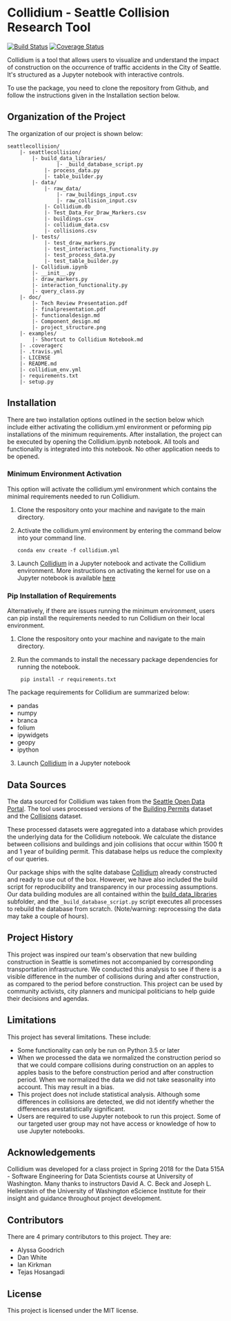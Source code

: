 # Collidium - Seattle Collision Research Tool
[![Build Status](https://travis-ci.org/tejasmhos/seattlecollision.svg?branch=master)](https://travis-ci.org/tejasmhos/seattlecollision.svg?branch=master)
[![Coverage Status](https://coveralls.io/repos/github/tejasmhos/seattlecollision/badge.svg?branch=master)](https://coveralls.io/github/tejasmhos/seattlecollision?branch=master) 

Collidium is a tool that allows users to visualize and understand the impact of construction on the occurrence of traffic accidents in the City of Seattle. It's structured as a Jupyter notebook with interactive controls. 

To use the package, you need to clone the repository from Github, and follow the instructions given in the Installation section below.


## Organization of the Project

The organization of our project is shown below:

```
seattlecollision/
	|- seattlecollision/
		|- build_data_libraries/
		        |- _build_database_script.py
			|- process_data.py
			|- table_builder.py
		|- data/
			|- raw_data/
				|- raw_buildings_input.csv
				|- raw_collision_input.csv
			|- Collidium.db
			|- Test_Data_For_Draw_Markers.csv
			|- buildings.csv
			|- collidium_data.csv
			|- collisions.csv
		|- tests/
			|- test_draw_markers.py
			|- test_interactions_functionality.py
			|- test_process_data.py
			|- test_table_builder.py
		|- Collidium.ipynb
		|- __init__.py
		|- draw_markers.py
		|- interaction_functionality.py
		|- query_class.py
	|- doc/
		|- Tech Review Presentation.pdf
		|- finalpresentation.pdf
		|- functionaldesign.md
		|- Component_design.md
		|- project_structure.png
	|- examples/
		|- Shortcut to Collidium Notebook.md
	|- .coveragerc
	|- .travis.yml
	|- LICENSE
	|- README.md
	|- collidium_env.yml
	|- requirements.txt	
	|- setup.py
```

## Installation

There are two installation options outlined in the section below which include either activating the collidium.yml environment or peforming pip installations of the minimum requirements. After installation, the project can be executed by opening the Collidium.ipynb notebook. All tools and functionality is integrated into this notebook. No other application needs to be opened. 

### Minimum Environment Activation
This option will activate the collidium.yml environment which contains the minimal requirements needed to run Collidium.

1. Clone the respository onto your machine and navigate to the main directory.
2. Activate the collidium.yml environment by entering the command below into your command line.

    ```conda env create -f collidium.yml```

3. Launch [Collidium](seattlecollision/Collidium.ipynb) in a Jupyter notebook and activate the Collidium environment. More instructions on activating the kernel for use on a Jupyter notebook is available [here](http://anbasile.github.io/programming/2017/06/25/jupyter-venv/)

### Pip Installation of Requirements
Alternatively, if there are issues running the minimum environment, users can pip install the requirements needed to run Collidium on their local environment.

1. Clone the respository onto your machine and navigate to the main directory.
2. Run the commands to install the necessary package dependencies for running the notebook.

    ``` pip install -r requirements.txt```

The package requirements for Collidium are summarized below:
 * pandas
 * numpy
 * branca
 * folium
 * ipywidgets
 * geopy
 * ipython
    
3. Launch [Collidium](seattlecollision/Collidium.ipynb) in a Jupyter notebook

## Data Sources
 The data sourced for Collidium was taken from the [Seattle Open Data Portal](https://data.seattle.gov/). The tool uses processed versions of the [Building Permits](https://data.seattle.gov/Permitting/Building-Permits-Current/mags-97de/data) dataset and the [Collisions](https://data-seattlecitygis.opendata.arcgis.com/datasets/collisions/data) dataset. 
 
 These processed datasets were aggregated into a database which provides the underlying data for the Collidium notebook. We calculate the distance between collisions and buildings and join collisions that occur within 1500 ft and 1 year of building permit. This database helps us reduce the complexity of our queries.
 
 Our package ships with the sqlite database [Collidium](seattlecollision/data/Collidium) already constructed and ready to use out of the box. However, we have also included the build script for reproducibility and transparency in our processing assumptions. Our data building modules are all contained within the [build_data_libraries](seattlecollision/build_data_libraries/) subfolder, and the `_build_database_script.py` script executes all processes to rebuild the database from scratch. (Note/warning: reprocessing the data may take a couple of hours).
 
## Project History

This project was inspired our team's observation that new building construction in Seattle is sometimes not accompanied by corresponding transportation infrastructure. We conducted this analysis to see if there is a visible difference in the number of collisions during and after construction, as compared to the period before construction. This project can be used by community activists, city planners and municipal politicians to help guide their decisions and agendas. 

## Limitations

This project has several limitations. These include: 

 - Some functionality can only be run on Python 3.5 or later
 - When we processed the data we normalized the construction period so that we could compare collisions during construction on an apples to apples basis to the before construction period and after construction period. When we normalized the data we did not take seasonality into account. This may result in a bias.
 - This project does not include statistical analysis. Although some differences in collisions are detected, we did not identify whether the differences arestatistically significant.
 - Users are required to use Jupyter notebook to run this project. Some of our targeted user group may not have access or knowledge of how to use Jupyter notebooks. 
 
## Acknowledgements
 
 Collidium was developed for a class project in Spring 2018 for the Data 515A - Software Engineering for Data Scientists course at University of Washington. Many thanks to instructors David A. C. Beck and Joseph L. Hellerstein of the University of Washington eScience Institute for their insight and guidance throughout project development.

## Contributors

There are 4 primary contributors to this project. They are:

- Alyssa Goodrich
- Dan White
- Ian Kirkman 
- Tejas Hosangadi

## License

This project is licensed under the MIT license.
